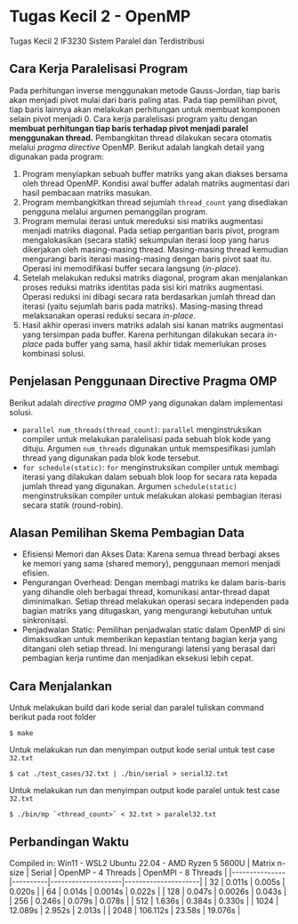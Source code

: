 # Tugas Kecil 2 - OpenMP

Tugas Kecil 2 IF3230 Sistem Paralel dan Terdistribusi

## Cara Kerja Paralelisasi Program
Pada perhitungan inverse menggunakan metode Gauss-Jordan, tiap baris akan menjadi pivot mulai dari baris paling atas. Pada tiap pemilihan pivot, tiap baris lainnya akan melakukan perhitungan untuk membuat komponen selain pivot menjadi 0. Cara kerja paralelisasi program yaitu dengan **membuat perhitungan tiap baris terhadap pivot menjadi paralel menggunakan thread.** Pembangkitan thread dilakukan secara otomatis melalui *pragma directive* OpenMP. Berikut adalah langkah detail yang digunakan pada program:
1. Program menyiapkan sebuah buffer matriks yang akan diakses bersama oleh thread OpenMP. Kondisi awal buffer adalah matriks augmentasi dari hasil pembacaan matriks masukan.
2. Program membangkitkan thread sejumlah `thread_count` yang disediakan pengguna melalui argumen pemanggilan program.
3. Program memulai iterasi untuk mereduksi sisi matriks augmentasi menjadi matriks diagonal. Pada setiap pergantian baris pivot, program mengalokasikan (secara statik) sekumpulan iterasi loop yang harus dikerjakan oleh masing-masing thread. Masing-masing thread kemudian mengurangi baris iterasi masing-masing dengan baris pivot saat itu. Operasi ini memodifikasi buffer secara langsung (*in-place*).
4. Setelah melakukan reduksi matriks diagonal, program akan menjalankan proses reduksi matriks identitas pada sisi kiri matriks augmentasi. Operasi reduksi ini dibagi secara rata berdasarkan jumlah thread dan iterasi (yaitu sejumlah baris pada matriks). Masing-masing thread melaksanakan operasi reduksi secara *in-place*.
5. Hasil akhir operasi invers matriks adalah sisi kanan matriks augmentasi yang tersimpan pada buffer. Karena perhitungan dilakukan secara *in-place* pada buffer yang sama, hasil akhir tidak memerlukan proses kombinasi solusi.

## Penjelasan Penggunaan Directive Pragma OMP
Berikut adalah *directive pragma* OMP yang digunakan dalam implementasi solusi.
* ``parallel num_threads(thread_count)``: `parallel` menginstruksikan compiler untuk melakukan paralelisasi pada sebuah blok kode yang dituju. Argumen `num_threads` digunakan untuk memspesifikasi jumlah thread yang digunakan pada blok kode tersebut.
* ``for schedule(static)``: `for` menginstruksikan compiler untuk membagi iterasi yang dilakukan dalam sebuah blok loop for secara rata kepada jumlah thread yang digunakan. Argumen `schedule(static)` menginstruksikan compiler untuk melakukan alokasi pembagian iterasi secara statik (round-robin).

## Alasan Pemilihan Skema Pembagian Data
- Efisiensi Memori dan Akses Data: Karena semua thread berbagi akses ke memori yang sama (shared memory), penggunaan memori menjadi efisien. 
- Pengurangan Overhead: Dengan membagi matriks ke dalam baris-baris yang dihandle oleh berbagai thread, komunikasi antar-thread dapat diminimalkan. Setiap thread melakukan operasi secara independen pada bagian matriks yang ditugaskan, yang mengurangi kebutuhan untuk sinkronisasi.
- Penjadwalan Static: Pemilihan penjadwalan static dalam OpenMP di sini dimaksudkan untuk memberikan kepastian tentang bagian kerja yang ditangani oleh setiap thread. Ini mengurangi latensi yang berasal dari pembagian kerja runtime dan menjadikan eksekusi lebih cepat.

## Cara Menjalankan

Untuk melakukan build dari kode serial dan paralel tuliskan command berikut pada root folder
```
$ make
```
Untuk melakukan run dan menyimpan output kode serial untuk test case `32.txt`
```
$ cat ./test_cases/32.txt | ./bin/serial > serial32.txt
```
Untuk melakukan run dan menyimpan output kode paralel untuk test case `32.txt`
```
$ ./bin/mp `<thread_count>` < 32.txt > paralel32.txt
```


## Perbandingan Waktu
Compiled in: Win11 - WSL2 Ubuntu 22.04 - AMD Ryzen 5 5600U
| Matrix n-size | Serial   | OpenMP - 4 Threads | OpenMPI - 8 Threads |
|---------------|----------|--------------------|---------------------|
| 32            | 0.011s   |        0.005s      |        0.020s       |
| 64            | 0.014s   |        0.0014s     |        0.022s       |
| 128           | 0.047s   |        0.0026s     |        0.043s       |
| 256           | 0.246s   |        0.079s      |        0.078s       |
| 512           | 1.636s   |        0.384s      |        0.330s       |
| 1024          | 12.089s  |        2.952s      |        2.013s       |
| 2048          | 106.112s |        23.58s      |        19.076s      |